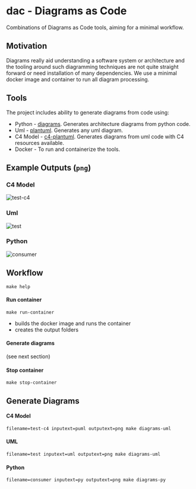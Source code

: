 # dac - Diagrams as Code
Combinations of Diagrams as Code tools, aiming for a minimal workflow.

## Motivation
Diagrams really aid understanding a software system or architecture and the tooling around such diagramming techniques are not quite straight forward or need installation of many dependencies.
We use a minimal docker image and container to run all diagram processing.

## Tools
The project includes ability to generate diagrams from code using:
- Python - [diagrams](https://diagrams.mingrammer.com/). Generates architecture diagrams from python code.
- Uml - [plantuml](https://plantuml.com/). Generates any uml diagram.
- C4 Model - [c4-plantuml](https://github.com/plantuml-stdlib/C4-PlantUML). Generates diagrams from uml code with C4 resources available.
- Docker - To run and containerize the tools.

## Example Outputs (`png`)

### C4 Model
![test-c4](https://user-images.githubusercontent.com/16656207/179087128-b4fe4921-abfd-42ce-9c03-fb7b382d366c.png)

### Uml
![test](https://user-images.githubusercontent.com/16656207/179087059-f841f2fb-699a-4466-821e-ef8bd519477d.png)

### Python

![consumer](https://user-images.githubusercontent.com/16656207/179086957-85fffea6-bd55-4d88-9598-a69f5a4d0302.png)

## Workflow

`make help`

#### Run container

`make run-container`

- builds the docker image and runs the container
- creates the output folders

#### Generate diagrams

(see next section)

#### Stop container

`make stop-container`

## Generate Diagrams

#### C4 Model

`filename=test-c4 inputext=puml outputext=png make diagrams-uml`

#### UML

`filename=test inputext=uml outputext=png make diagrams-uml`

#### Python

`filename=consumer inputext=py outputext=png make diagrams-py`
